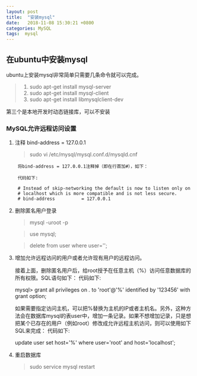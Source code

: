 ```yaml
---
layout: post
title:  "安装mysql"
date:   2018-11-08 15:30:21 +0800
categories: MySQL
tags:  mysql
---
```


## 在ubuntu中安装mysql

ubuntu上安装mysql非常简单只需要几条命令就可以完成。

> 1. sudo apt-get install mysql-server
> 2. sudo apt-get install mysql-client
> 3. sudo apt-get install libmysqlclient-dev

第三个是本地开发时动态链接库，可以不安装

### MySQL允许远程访问设置

1. 注释 bind-address = 127.0.0.1
    > sudo vi /etc/mysql/mysql.conf.d/mysqld.cnf

        将bind-address = 127.0.0.1注释掉（即在行首加#），如下：
        
        代码如下:
        
        # Instead of skip-networking the default is now to listen only on
        # localhost which is more compatible and is not less secure.
        # bind-address          = 127.0.0.1
    
    
2. 删除匿名用户登录
    
    > mysql -uroot -p
    
    > use mysql;
    
    > delete from user where user='';
    
3. 增加允许远程访问的用户或者允许现有用户的远程访问。

    接着上面，删除匿名用户后，给root授予在任意主机（%）访问任意数据库的所有权限。SQL语句如下：
    代码如下:
    
    mysql> grant all privileges on *.* to 'root'@'%' identified by '123456' with grant option;
    
    如果需要指定访问主机，可以把%替换为主机的IP或者主机名。另外，这种方法会在数据库mysql的表user中，增加一条记录。如果不想增加记录，只是想把某个已存在的用户（例如root）修改成允许远程主机访问，则可以使用如下SQL来完成：
    代码如下:
    
    update user set host='%' where user='root' and host='localhost';
   
        
4. 重启数据库
   
   > sudo service mysql restart